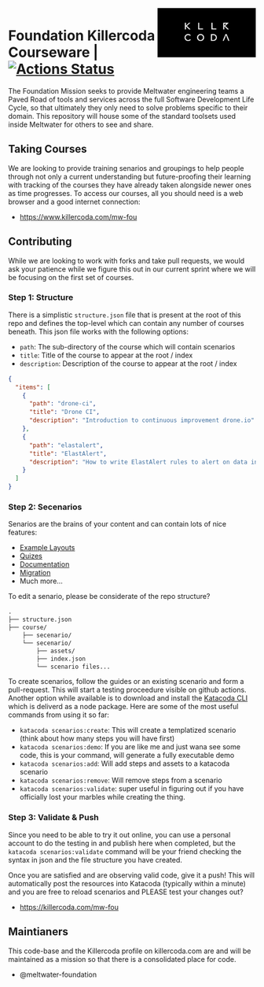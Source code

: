 <img align="right" width="200" src="assets/kllr.png">

# Foundation Killercoda Courseware | [![Actions Status](https://github.com/meltwater/foundation-killercoda/workflows/Validate%20Katacoda/badge.svg)](https://github.com/meltwater/foundation-killercoda/actions)

The Foundation Mission seeks to provide Meltwater engineering teams a Paved Road of tools and services across the full Software Development Life Cycle, so that ultimately they only need to solve problems specific to their domain.  This repository will house some of the standard toolsets used inside Meltwater for others to see and share.

## Taking Courses

We are looking to provide training senarios and groupings to help people through not only a current understanding but future-proofing their learning with tracking of the courses they have already taken alongside newer ones as time progresses.  To access our courses, all you should need is a web browser and a good internet connection:

- https://www.killercoda.com/mw-fou

## Contributing

While we are looking to work with forks and take pull requests, we would ask your patience while we figure this out in our current sprint where we will be focusing on the first set of courses.

### Step 1: Structure

There is a simplistic `structure.json` file that is present at the root of this repo and defines the top-level which can contain any number of courses beneath.  This json file works with the following options:

* `path`: The sub-directory of the course which will contain scenarios
* `title`: Title of the course to appear at the root / index
* `description`: Description of the course to appear at the root / index

```json
{
  "items": [
    {
      "path": "drone-ci",
      "title": "Drone CI",
      "description": "Introduction to continuous improvement drone.io"
    },
    {
      "path": "elastalert",
      "title": "ElastAlert",
      "description": "How to write ElastAlert rules to alert on data in Elasticsearch"
    }
  ]
}
```

### Step 2: Secenarios

Senarios are the brains of your content and can contain lots of nice features:

* [Example Layouts](https://github.com/killercoda/scenario-examples)
* [Quizes](https://github.com/clun/krscenarios/blob/main/queries/quiz.md)
* [Documentation](https://killercoda.com/creators)
* [Migration](https://itnext.io/katacoda-to-killercoda-migration-guide-d21961fc0c9b)
* Much more...

To edit a senario, please be considerate of the repo structure?

```
.
├── structure.json
├── course/
    ├── secenario/
    └── secenario/
        ├── assets/
        ├── index.json
        └── scenario files...
```

To create scenarios, follow the guides or an existing scenario and form a pull-request. This will start a testing proceedure visible on github actions.  Another option while available is to download and install the [Katacoda CLI](https://www.katacoda.com/cli) which is deliverd as a node package.  Here are some of the most useful commands from using it so far:

* `katacoda scenarios:create`: This will create a templatized scenario (think about how many steps you will have first)
* `katacoda scenarios:demo`: If you are like me and just wana see some code, this is your command, will generate a fully executable demo
* `katacoda scenarios:add`: Will add steps and assets to a katacoda scenario
* `katacoda scenarios:remove`: Will remove steps from a scenario
* `katacoda scenarios:validate`: super useful in figuring out if you have officially lost your marbles while creating the thing.

### Step 3: Validate & Push

Since you need to be able to try it out online, you can use a personal account to do the testing in and publish here when completed, but the `katacoda scenarios:validate` command will be your friend checking the syntax in json and the file structure you have created.

Once you are satisfied and are observing valid code, give it a push!  This will automatically post the resources into Katacoda (typically within a minute) and you are free to reload scenarios and PLEASE test your changes out?

- https://killercoda.com/mw-fou

## Maintianers

This code-base and the Killercoda profile on killercoda.com are and will be maintained as a mission so that there is a consolidated place for code.

- @meltwater-foundation

